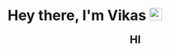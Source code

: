 <link rel="stylesheet" href="styles.css">

<h1>Hey there, I'm Vikas <img src="https://media.giphy.com/media/hvRJCLFzcasrR4ia7z/giphy.gif" width="25px"></h1>

<h2>HI</h2>

<style>
    h2{
    text-align: center;
    margin: 1rem;
}
</style>

<!--
- 🔭 I’m currently working on ...
- 🌱 I’m currently learning ...
- 👯 I’m looking to collaborate on ...
- 🤔 I’m looking for help with ...
- 💬 Ask me about ...
- 📫 How to reach me: ...
- 😄 Pronouns: ...
- ⚡ Fun fact: ...
-->
